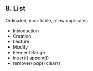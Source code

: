 ## 8. List
Ordinated, modifiable, allow duplicates
 - Introduction
 - Creation
 - Lecture
 - Modify
 - Element Range
 - insert() append()
 - remove() pop() clear()